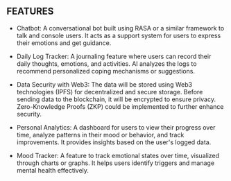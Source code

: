 ## FEATURES

- Chatbot: A conversational bot built using RASA or a similar framework to talk and console users.
It acts as a support system for users to express their emotions and get guidance.

- Daily Log Tracker: A journaling feature where users can record their daily thoughts, emotions, and activities.
AI analyzes the logs to recommend personalized coping mechanisms or suggestions.

- Data Security with Web3: The data will be stored using Web3 technologies (IPFS) for decentralized and secure storage.
Before sending data to the blockchain, it will be encrypted to ensure privacy.
Zero-Knowledge Proofs (ZKP) could be implemented to further enhance security.

- Personal Analytics: A dashboard for users to view their progress over time, analyze patterns in their mood or behavior, and track improvements.
It provides insights based on the user's logged data.

- Mood Tracker: A feature to track emotional states over time, visualized through charts or graphs.
It helps users identify triggers and manage mental health effectively.

